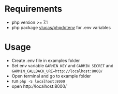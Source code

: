 # Requirements
- php version >= 7.1 
- php package [vlucas/phpdotenv](https://github.com/vlucas/phpdotenv) for .env variables
# Usage
- Create .env file in examples folder
- Set env variable `GARMIN_KEY` and `GARMIN_SECRET` and `GARMIN_CALLBACK_URI=http://localhost:8000/`
- Open terminal and go to example folder
- run `php -S localhost:8000`
- open http://localhost:8000/